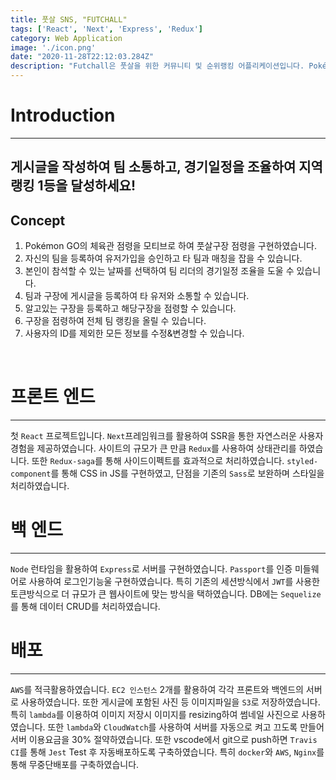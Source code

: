 ```yaml
---
title: 풋살 SNS, "FUTCHALL"
tags: ['React', 'Next', 'Express', 'Redux']
category: Web Application
image: './icon.png'
date: "2020-11-28T22:12:03.284Z"
description: "Futchall은 풋살을 위한 커뮤니티 및 순위랭킹 어플리케이션입니다. Pokémon GO에서 영감을 얻어 점령 시스템을 구현하였습니다. 구장을 점령하며 점령된 팀을 지도상에 표시하도록 만들었습니다."
---
```

# Introduction
--------------------------
## 게시글을 작성하여 팀 소통하고, 경기일정을 조율하여 지역랭킹 1등을 달성하세요!

## Concept

1. Pokémon GO의 체육관 점령을 모티브로 하여 풋살구장 점령을 구현하였습니다.
2. 자신의 팀을 등록하여 유저가입을 승인하고 타 팀과 매칭을 잡을 수 있습니다.
3. 본인이 참석할 수 있는 날짜를 선택하여 팀 리더의 경기일정 조율을 도울 수 있습니다.
4. 팀과 구장에 게시글을 등록하여 타 유저와 소통할 수 있습니다.
5. 알고있는 구장을 등록하고 해당구장을 점령할 수 있습니다.
6. 구장을 점령하여 전체 팀 랭킹을 올릴 수 있습니다.
7. 사용자의 ID를 제외한 모든 정보를 수정&변경할 수 있습니다.

<br/>

# 프론트 엔드
--------------------------
첫 `React` 프로젝트입니다. `Next`프레임워크를 활용하여 SSR을 통한 자연스러운 사용자 경험을 제공하였습니다. 사이트의 규모가 큰 만큼 `Redux`를 사용하여 상태관리를 하였습니다. 또한 `Redux-saga`를 통해 사이드이펙트를 효과적으로 처리하였습니다. `styled-component`를 통해 CSS in JS를 구현하였고, 단점을 기존의 `Sass`로 보완하며 스타일을 처리하였습니다.

# 백 엔드
--------------------------
`Node` 런타임을 활용하여 `Express`로 서버를 구현하였습니다. `Passport`를 인증 미들웨어로 사용하여 로그인기능울 구현하였습니다. 특히 기존의 세션방식에서 `JWT`를 사용한 토큰방식으로 더 규모가 큰 웹사이트에 맞는 방식을 택하였습니다. DB에는 `Sequelize`를 통해 데이터 CRUD를 처리하였습니다.

# 배포
--------------------------
`AWS`를 적극활용하였습니다. `EC2 인스턴스` 2개를 활용하여 각각 프론트와 백엔드의 서버로 사용하였습니다. 또한 게시글에 포함된 사진 등 이미지파일을 `S3`로 저장하였습니다. 특히 `lambda`를 이용하여 이미지 저장시 이미지를 resizing하여 썸네일 사진으로 사용하였습니다. 또한 `lambda`와 `CloudWatch`를 사용하여 서버를 자동으로 켜고 끄도록 만들어 서버 이용요금을 30% 절약하였습니다. 또한 vscode에서 git으로 push하면 `Travis CI`를 통해 `Jest` Test 후 자동배포하도록 구축하였습니다. 특히 `docker`와 `AWS`, `Nginx`를 통해 무중단배포를 구축하였습니다.

